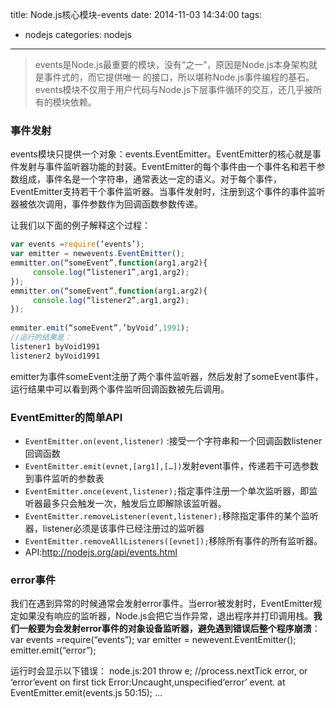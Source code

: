 title: Node.js核心模块-events
date: 2014-11-03 14:34:00
tags:
- nodejs
categories: nodejs

---

>events是Node.js最重要的模块，没有“之一”，原因是Node.js本身架构就是事件式的，而它提供唯一 的接口，所以堪称Node.js事件编程的基石。events模块不仅用于用户代码与Node.js下层事件循环的交互，还几乎被所有的模块依赖。

### 事件发射

events模块只提供一个对象：events.EventEmitter。EventEmitter的核心就是事件发射与事件监听器功能的封装。EventEmitter的每个事件由一个事件名和若干参数组成，事件名是一个字符串，通常表达一定的语义。对于每个事件，EventEmitter支持若干个事件监听器。当事件发射时，注册到这个事件的事件监听器被依次调用，事件参数作为回调函数参数传递。
<!-- more -->
让我们以下面的例子解释这个过程：

```javascript
var events =require(‘events’);
var emitter = newevents.EventEmitter();
emmitter.on(“someEvent”,function(arg1,arg2){
     console.log(“listener1”,arg1,arg2);
});
emmitter.on(“someEvent”,function(arg1,arg2){
     console.log(“listener2”,arg1,arg2);
});
 
emmiter.emit(“someEvent”,’byVoid’,1991);
//运行的结果是：
listener1 byVoid1991
listener2 byVoid1991
```

emitter为事件someEvent注册了两个事件监听器，然后发射了someEvent事件，运行结果中可以看到两个事件监听回调函数被先后调用。

### EventEmitter的简单API

* `EventEmitter.on(event,listener)` :接受一个字符串和一个回调函数listener回调函数
* `EventEmitter.emit(evnet,[arg1],[…])`发射event事件，传递若干可选参数到事件监听的参数表
* `EventEmitter.once(event,listener);`指定事件注册一个单次监听器，即监听器最多只会触发一次，触发后立即解除该监听器。
* `EventEmitter.removeListener(event,listener);`移除指定事件的某个监听器，listener必须是该事件已经注册过的监听器
* `EventEmitter.removeAllListeners([evnet]);`移除所有事件的所有监听器。
* API:http://nodejs.org/api/events.html
 
### error事件
我们在遇到异常的时候通常会发射error事件。当error被发射时，EventEmitter规定如果没有响应的监听器，Node.js会把它当作异常，退出程序并打印调用栈。**我们一般要为会发射error事件的对象设备监听器，避免遇到错误后整个程序崩溃**：
var events =require(“events”);
var emitter = newevent.EventEmitter();
emitter.emit(“error”);
 
运行时会显示以下错误：
node.js:201
         throw e; //process.nextTick error, or ‘error’event on first tick
Error:Uncaught,unspecified‘error’ event.
        at EventEmitter.emit(events.js 50:15);
         …